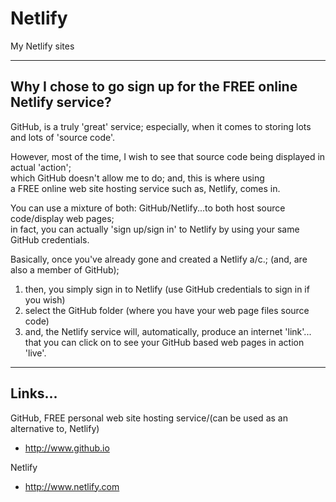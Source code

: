# Netlify
My Netlify sites

-----

## Why I chose to go sign up for the FREE online Netlify service?

GitHub, is a truly 'great' service; especially, when it comes to storing lots and lots of 'source code'.  

However, most of the time, I wish to see that source code being displayed in actual 'action';  
which GitHub doesn't allow me to do; and, this is where using  
a FREE online web site hosting service such as, Netlify, comes in.  

You can use a mixture of both: GitHub/Netlify...to both host source code/display web pages;      
in fact, you can actually 'sign up/sign in' to Netlify by using your same GitHub credentials.  

Basically, once you've already gone and created a Netlify a/c.; (and, are also a member of GitHub);  
1. then, you simply sign in to Netlify (use GitHub credentials to sign in if you wish)     
2. select the GitHub folder (where you have your web page files source code)             
3. and, the Netlify service will, automatically, produce an internet 'link'...   
   that you can click on to see your GitHub based web pages in action 'live'.  

-----

## Links...

GitHub, FREE personal web site hosting service/(can be used as an alternative to, Netlify)     
- http://www.github.io  

Netlify  
- http://www.netlify.com  


